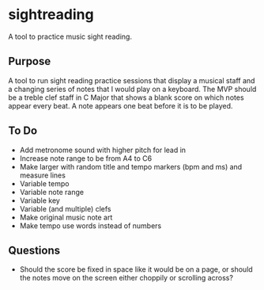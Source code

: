 # sightreading
A tool to practice music sight reading.

## Purpose
A tool to run sight reading practice sessions that display a musical staff and a changing series of notes that I would play on a keyboard. The MVP should be a treble clef staff in C Major that shows a blank score on which notes appear every beat. A note appears one beat before it is to be played.

## To Do
- Add metronome sound with higher pitch for lead in
- Increase note range to be from A4 to C6
- Make larger with random title and tempo markers (bpm and ms) and measure lines
- Variable tempo
- Variable note range
- Variable key
- Variable (and multiple) clefs
- Make original music note art
- Make tempo use words instead of numbers

## Questions
- Should the score be fixed in space like it would be on a page, or should the notes move on the screen either choppily or scrolling across?
